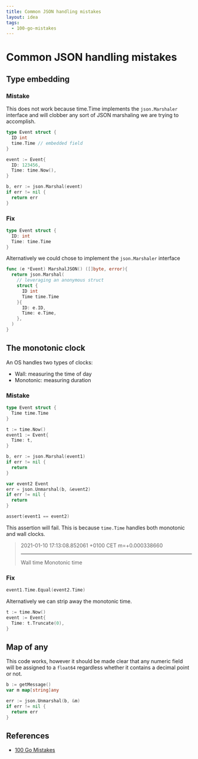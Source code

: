 ```yaml
---
title: Common JSON handling mistakes
layout: idea
tags:
  - 100-go-mistakes
---
```


# Common JSON handling mistakes

## Type embedding

### Mistake

This does not work because time.Time implements the `json.Marshaler` interface
and will clobber any sort of JSON marshaling we are trying to accomplish.

```go
type Event struct {
  ID int
  time.Time // embedded field
}

event := Event{
  ID: 123456,
  Time: time.Now(),
}

b, err := json.Marshal(event)
if err != nil {
  return err
}
```

### Fix

```go
type Event struct {
  ID: int
  Time: time.Time
}
```

Alternatively we could chose to implement the `json.Marshaler` interface

```go
func (e *Event) MarshalJSON() ([]byte, error){
  return json.Marshal(
    // leveraging an anonymous struct
    struct {
      ID int
      Time time.Time
    }{
      ID: e.ID,
      Time: e.Time,
    },
  )
}
```

## The monotonic clock

An OS handles two types of clocks:

- Wall: measuring the time of day
- Monotonic: measuring duration

### Mistake

```go
type Event struct {
  Time time.Time
}

t := time.Now()
event1 := Event{
  Time: t,
}

b, err := json.Marshal(event1)
if err != nil {
  return
}

var event2 Event
err = json.Unmarshal(b, &event2)
if err != nil {
  return
}

assert(event1 == event2)
```

This assertion will fail. This is because `time.Time` handles both monotonic and
wall clocks.

> 2021-01-10 17:13:08.852061 +0100 CET m=+0.000338660
>
> ---
>
> Wall time Monotonic time

### Fix

```go
event1.Time.Equal(event2.Time)
```

Alternatively we can strip away the monotonic time.

```go
t := time.Now()
event := Event{
  Time: t.Truncate(0),
}
```

## Map of any

This code works, however it should be made clear that any numeric field will be
assigned to a `float64` regardless whether it contains a decimal point or not.

```go
b := getMessage()
var m map[string]any

err := json.Unmarshal(b, &m)
if err != nil {
  return err
}
```

## References

- [100 Go Mistakes](/reference/100-Go-Mistakes-and-How-to-Avoid-Them)
